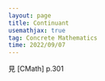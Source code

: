 ```yaml
---
layout: page
title: Continuant
usemathjax: true
tag: Concrete Mathematics
time: 2022/09/07
---
```


見 [CMath] p.301
